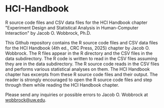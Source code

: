 # HCI-Handbook
R source code files and CSV data files for the HCI Handbook chapter "Experiment Design and Statistical Analysis in Human-Computer Interaction" by Jacob O. Wobbrock, Ph.D.

This Github repository contains the R source code files and CSV data files for the HCI Handbook (4th ed., CRC Press, 2025) chapter by Jacob O. Wobbrock. The R files appear in the R directory and the CSV files in the data subdirectory. The R code is written to read in the CSV files assuming they are in the data subdirectory. The R source code reads in the CSV files and performs various statistical analyses on them. The HCI Handbook chapter has excerpts from these R source code files and their output. The reader is strongly encouraged to open the R source code files and step through them while reading the HCI Handbook chapter.

Please send any inquiries or possible errors to Jacob O. Wobbrock at wobbrock@uw.edu.
